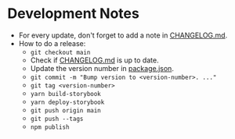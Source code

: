# Development Notes

- For every update, don't forget to add a note in [CHANGELOG.md](./CHANGELOG.md).
- How to do a release:
  - `git checkout main`
  - Check if [CHANGELOG.md](./CHANGELOG.md) is up to date.
  - Update the version number in [package.json](./package.json).
  - `git commit -m "Bump version to <version-number>. ..."`
  - `git tag <version-number>`
  - `yarn build-storybook`
  - `yarn deploy-storybook`
  - `git push origin main`
  - `git push --tags`
  - `npm publish`

